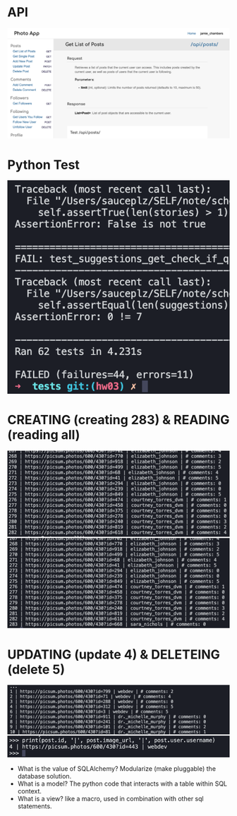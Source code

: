 # API

![](./1.png)

# Python Test

![](./2.png)

# CREATING (creating 283) & READING (reading all)

![](./4.png)
![](./5.png)

# UPDATING (update 4) & DELETEING (delete 5)
![](./6.png)
![](./7.png)


- What is the value of SQLAlchemy? Modularize (make pluggable) the database solution.
- What is a model? The python code that interacts with a table within SQL context.
- What is a view? like a macro, used in combination with other sql statements.
